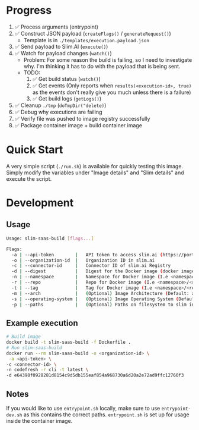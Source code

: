 
# Progress

1. ✅ Process arguments (entrypoint)
1. ✅ Construct JSON payload (`createFlags()` / `generateRequest()`)
    * Template is in `./templates/execution.payload.json`
1. ✅ Send payload to Slim.AI (`execute()`)
1. ✅ Watch for payload changes (`watch()`)
    * Problem: For some reason the build is failing, so I need to investigate why. I'm thinking it has to do with the payload that is being sent.
    * TODO:
        1. ✅ Get build status (`watch()`)
        2. ✅ Get events (Only reports when `results(<execution-id>, true)` as the events don't really give you much unless there is a failure)
        3. ✅ Get build logs (`getLogs()`)
1. ✅ Cleanup `./tmp` (`doTmpDir("delete)`)
1. ✅ Debug why executions are failing
1. ✅ Verify file was pushed to image registry successfully
1. ✅ Package container image + build container image

# Quick Start

A very simple script (`./run.sh`) is available for quickly testing this image. Simply modify the variables under "Image details" and "Slim details" and execute the script.

# Development

## Usage

```bash
Usage: slim-saas-build [flags...]

Flags:
  -a | --api-token        |   API token to access slim.ai (https://portal.slim.dev/settings)
  -o | --organization-id  |   Organization ID in slim.ai
  -c | --connector-id     |   Connector ID of slim.ai Registry
  -d | --digest           |   Digest for the Docker image (docker image inspect <namespace>/<repo>:<tag> | jq .[].RepoDigests -c | cut -d : -f 2 | cut -d '"' -f 1)
  -n | --namespace        |   Namespace for Docker image (I.e <namespace>/<repo>:<tag>)
  -r | --repo             |   Repo for Docker image (I.e <namespace>/<repo>:<tag>)
  -t | --tag              |   Tag for Docker image (I.e <namespace>/<repo>:<tag>)
  -m | --arch             |   (Optional) Image Architecture (Default: amd64)
  -s | --operating-system |   (Optional) Image Operating System (Default: linux)
  -p | --paths            |   (Optional) Paths on filesystem to slim in comma separated list (I.e /usr,/bin,/etc
```

## Example execution

```bash
# Build image
docker build -t slim-saas-build -f Dockerfile .
# Run slim-saas-build
docker run --rm slim-saas-build -o <organization-id> \
 -a <api-token> \
-c <connector-id> \
-n codefresh -r cli -t latest \
-d e64398f0928281d8154c9d5db155eaf854a968730a6d20a2e72ad9ffc12760f3
```
## Notes

If you would like to use `entrypoint.sh` locally, make sure to use `entrypoint-dev.sh` as this contains the correct paths. `entrypoint.sh` is set up for usage inside the container image.


